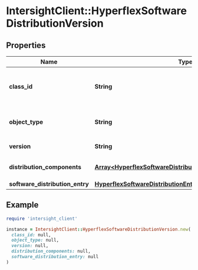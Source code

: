 # IntersightClient::HyperflexSoftwareDistributionVersion

## Properties

| Name | Type | Description | Notes |
| ---- | ---- | ----------- | ----- |
| **class_id** | **String** | The fully-qualified name of the instantiated, concrete type. This property is used as a discriminator to identify the type of the payload when marshaling and unmarshaling data. | [default to &#39;hyperflex.SoftwareDistributionVersion&#39;] |
| **object_type** | **String** | The fully-qualified name of the instantiated, concrete type. The value should be the same as the &#39;ClassId&#39; property. | [default to &#39;hyperflex.SoftwareDistributionVersion&#39;] |
| **version** | **String** | The HyperFlex Software Distribution version. | [optional] |
| **distribution_components** | [**Array&lt;HyperflexSoftwareDistributionComponentRelationship&gt;**](HyperflexSoftwareDistributionComponentRelationship.md) | An array of relationships to hyperflexSoftwareDistributionComponent resources. | [optional] |
| **software_distribution_entry** | [**HyperflexSoftwareDistributionEntryRelationship**](HyperflexSoftwareDistributionEntryRelationship.md) |  | [optional] |

## Example

```ruby
require 'intersight_client'

instance = IntersightClient::HyperflexSoftwareDistributionVersion.new(
  class_id: null,
  object_type: null,
  version: null,
  distribution_components: null,
  software_distribution_entry: null
)
```

